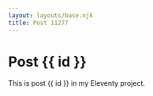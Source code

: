 ```yaml
---
layout: layouts/base.njk
title: Post 11277
---
```


# Post {{ id }}

This is post {{ id }} in my Eleventy project.

